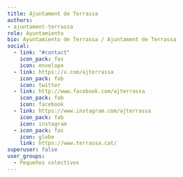 ```yaml
---
title: Ajuntament de Terrassa
authors:
- ajuntament-terrassa
role: Ayuntamiento
bio: Ayuntamiento de Terrassa / Ajuntament de Terrassa
social:
  - link: "#contact"
    icon_pack: fas
    icon: envelope
  - link: https://x.com/ajterrassa
    icon_pack: fab
    icon: twitter
  - link: http://www.facebook.com/ajterrassa
    icon_pack: fab
    icon: facebook
  - link: https://www.instagram.com/ajterrassa
    icon_pack: fab
    icon: instagram
  - icon_pack: fas
    icon: globe
    link: https://www.terrassa.cat/
superuser: false
user_groups:
  - Pequeños colectivos
---
```

